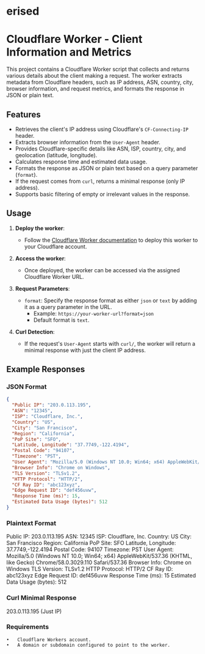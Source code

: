 # erised
# Cloudflare Worker - Client Information and Metrics

This project contains a Cloudflare Worker script that collects and returns various details about the client making a request. The worker extracts metadata from Cloudflare headers, such as IP address, ASN, country, city, browser information, and request metrics, and formats the response in JSON or plain text.

## Features

- Retrieves the client's IP address using Cloudflare's `CF-Connecting-IP` header.
- Extracts browser information from the `User-Agent` header.
- Provides Cloudflare-specific details like ASN, ISP, country, city, and geolocation (latitude, longitude).
- Calculates response time and estimated data usage.
- Formats the response as JSON or plain text based on a query parameter (`format`).
- If the request comes from `curl`, returns a minimal response (only IP address).
- Supports basic filtering of empty or irrelevant values in the response.

## Usage

1. **Deploy the worker**:
   - Follow the [Cloudflare Worker documentation](https://developers.cloudflare.com/workers/) to deploy this worker to your Cloudflare account.

2. **Access the worker**:
   - Once deployed, the worker can be accessed via the assigned Cloudflare Worker URL.

3. **Request Parameters**:
   - `format`: Specify the response format as either `json` or `text` by adding it as a query parameter in the URL.
     - Example: `https://your-worker-url?format=json`
     - Default format is `text`.

4. **Curl Detection**:
   - If the request's `User-Agent` starts with `curl/`, the worker will return a minimal response with just the client IP address.

## Example Responses

### JSON Format

```json
{
  "Public IP": "203.0.113.195",
  "ASN": "12345",
  "ISP": "Cloudflare, Inc.",
  "Country": "US",
  "City": "San Francisco",
  "Region": "California",
  "PoP Site": "SFO",
  "Latitude, Longitude": "37.7749,-122.4194",
  "Postal Code": "94107",
  "Timezone": "PST",
  "User Agent": "Mozilla/5.0 (Windows NT 10.0; Win64; x64) AppleWebKit/537.36 (KHTML, like Gecko) Chrome/58.0.3029.110 Safari/537.36",
  "Browser Info": "Chrome on Windows",
  "TLS Version": "TLSv1.2",
  "HTTP Protocol": "HTTP/2",
  "CF Ray ID": "abc123xyz",
  "Edge Request ID": "def456uvw",
  "Response Time (ms)": 15,
  "Estimated Data Usage (bytes)": 512
}
```
### Plaintext Format
Public IP: 203.0.113.195
ASN: 12345
ISP: Cloudflare, Inc.
Country: US
City: San Francisco
Region: California
PoP Site: SFO
Latitude, Longitude: 37.7749,-122.4194
Postal Code: 94107
Timezone: PST
User Agent: Mozilla/5.0 (Windows NT 10.0; Win64; x64) AppleWebKit/537.36 (KHTML, like Gecko) Chrome/58.0.3029.110 Safari/537.36
Browser Info: Chrome on Windows
TLS Version: TLSv1.2
HTTP Protocol: HTTP/2
CF Ray ID: abc123xyz
Edge Request ID: def456uvw
Response Time (ms): 15
Estimated Data Usage (bytes): 512

### Curl Minimal Response
203.0.113.195 (Just IP)

### Requirements
	•	Cloudflare Workers account.
	•	A domain or subdomain configured to point to the worker.
